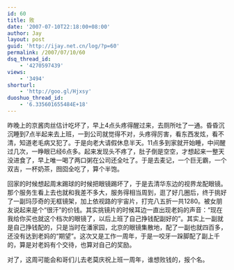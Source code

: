 ```yaml
---
id: 60
title: 败
date: '2007-07-10T22:18:00+08:00'
author: Jay
layout: post
guid: 'http://ijay.net.cn/log/?p=60'
permalink: /2007/07/10/60
dsq_thread_id:
    - '4270597439'
views:
    - '3494'
shorturl:
    - 'http://goo.gl/Hjxsy'
duoshuo_thread_id:
    - '6.335601655484E+18'
---
```


昨晚上的京酱肉丝估计吃坏了，早上4点头疼得醒过来，去厕所吐了一通。昏昏沉沉睡到7点半起来去上班，一到公司就觉得不对，头疼得厉害，看东西发炫，看不清，知道老毛病又犯了。于是向老大请假休息半天。11点多到家就开始睡，中间醒过几次，一睁眼已经6点多。起来发现头不疼了，肚子倒是空空，才想起来一整天没进食了，早上唯一喝了两口粥在公司还全吐了。于是去麦记，一个巨无霸，一个双吉，一杯奶茶，囫囵全吃了，算个半饱。

回家的时候想起周末踢球的时候把眼镜踢坏了，于是去清华东边的视界龙配眼镜。那个服务生看上去也就和我差不多大，服务得相当周到，逛了好几圈后，终于挑好了一副玛莎奇的无框镜架，加上依视路的宇宙片，打完八五折一共1280。被女朋友说起来是个“很汗”的价钱。其实挑镜片的时候耳边一直出现老妈的声音：“现在我给你买也就这个档次的眼镜了，以后上班了自己挣钱配副好的”。其实上一副就是自己挣钱配的，只是当时在潘家园，北京的眼镜集散地，配了一副也就四百多，还没有达到老妈的“期望”。这次又是工作一周年，于是一咬牙一跺脚配了副上千的，算是对老妈有个交待，也算对自己的奖励。

对了，这周可能会和哥们儿去老莫庆祝上班一周年，谁想败钱的，报个名。